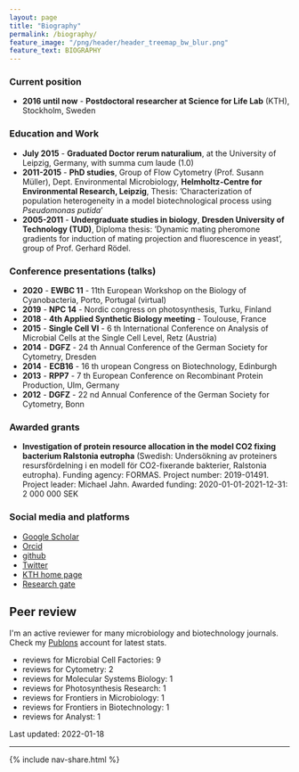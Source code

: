 ```yaml
---
layout: page
title: "Biography"
permalink: /biography/
feature_image: "/png/header/header_treemap_bw_blur.png"
feature_text: BIOGRAPHY
---
```


### Current position

- **2016 until now** - **Postdoctoral researcher at Science for Life Lab** (KTH), Stockholm, Sweden

### Education and Work

- **July 2015** - **Graduated Doctor rerum naturalium**, at the University of Leipzig, Germany, with summa cum laude (1.0)
- **2011-2015** - **PhD studies**, Group of Flow Cytometry (Prof. Susann Müller), Dept. Environmental Microbiology, **Helmholtz-Centre for Environmental Research, Leipzig**, Thesis: ’Characterization of population heterogeneity in a
model biotechnological process using *Pseudomonas putida*’
- **2005-2011** - **Undergraduate studies in biology**, **Dresden University of Technology (TUD)**, Diploma thesis: ’Dynamic mating pheromone gradients for induction of mating projection and fluorescence in yeast’, group of Prof. Gerhard Rödel.

### Conference presentations (talks)

- **2020** - **EWBC 11** - 11th European Workshop on the Biology of Cyanobacteria, Porto, Portugal (virtual)
- **2019** - **NPC 14** - Nordic congress on photosynthesis, Turku, Finland
- **2018** - **4th Applied Synthetic Biology meeting** - Toulouse, France
- **2015** - **Single Cell VI** - 6 th International Conference on Analysis of Microbial Cells at the Single Cell Level, Retz (Austria)
- **2014** - **DGFZ** - 24 th Annual Conference of the German Society for Cytometry, Dresden
- **2014** - **ECB16** - 16 th uropean Congress on Biotechnology, Edinburgh
- **2013** - **RPP7** - 7 th European Conference on Recombinant Protein Production, Ulm, Germany
- **2012** - **DGFZ** - 22 nd Annual Conference of the German Society for Cytometry, Bonn

### Awarded grants

- **Investigation of protein resource allocation in the model CO2 fixing bacterium Ralstonia eutropha** (Swedish: Undersökning av proteiners resursfördelning i en modell för CO2-fixerande bakterier, Ralstonia eutropha).
Funding agency: FORMAS.
Project number: 2019-01491.
Project leader: Michael Jahn.
Awarded funding: 2020-01-01-2021-12-31: 2 000 000 SEK

### Social media and platforms

- [Google Scholar](https://scholar.google.co.uk/citations?user=jApo8PEAAAAJ)
- [Orcid](https://orcid.org/0000-0002-3913-153X)
- [github](https://github.com/m-jahn/)
- [Twitter](https://twitter.com/mich_jahn)
- [KTH home page](https://www.kth.se/profile/mjahn)
- [Research gate](https://www.researchgate.net/profile/Michael_Jahn)

## Peer review

I'm an active reviewer for many microbiology and biotechnology journals. Check my [Publons](https://publons.com/researcher/1192906/michael-jahn/) account for latest stats.

- reviews for Microbial Cell Factories: 9
- reviews for Cytometry: 2
- reviews for Molecular Systems Biology: 1
- reviews for Photosynthesis Research: 1
- reviews for Frontiers in Microbiology: 1
- reviews for Frontiers in Biotechnology: 1
- reviews for Analyst: 1

Last updated: 2022-01-18

-----

{% include nav-share.html %}